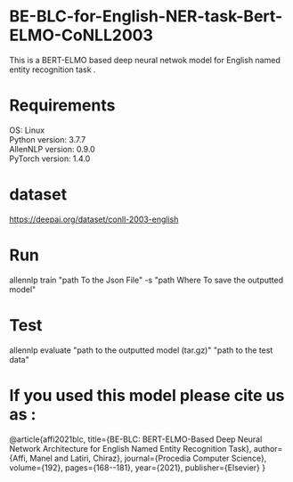 # BE-BLC-for-English-NER-task-Bert-ELMO-CoNLL2003
This is a BERT-ELMO based deep neural netwok model for English named entity recognition task .
# Requirements
OS: Linux  
Python version: 3.7.7  
AllenNLP version: 0.9.0  
PyTorch version: 1.4.0  
# dataset
https://deepai.org/dataset/conll-2003-english
# Run
allennlp train "path To the Json File" -s "path Where To save the outputted model"
# Test
allennlp evaluate  "path to the outputted model (tar.gz)"  "path to the test data"
# If you used this model please cite us as :
@article{affi2021blc,
  title={BE-BLC: BERT-ELMO-Based Deep Neural Network Architecture for English Named Entity Recognition Task},
  author={Affi, Manel and Latiri, Chiraz},
  journal={Procedia Computer Science},
  volume={192},
  pages={168--181},
  year={2021},
  publisher={Elsevier}
}
